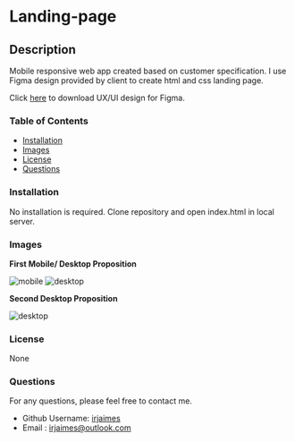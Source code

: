 # Landing-page

## Description

Mobile responsive web app created based on customer specification. I use Figma design provided by client to create html and css landing page.

Click [here](https://assets.codepen.io/6060109/Week+1+Final+Project+Design.fig) to download UX/UI design for Figma.

### Table of Contents

- [Installation](#installation)
- [Images](#images)
- [License](#license)
- [Questions](#questions)

### Installation

No installation is required.
Clone repository and open index.html in local server.

### Images

**First Mobile/ Desktop Proposition**

![mobile](/assets/)
![desktop](/assets/)

**Second Desktop Proposition**

![desktop](/assets/)

### License

None

<!-- ![badge](https://img.shields.io/badge/license-MIT-green) -->

### Questions

For any questions, please feel free to contact me.

- Github Username: [irjaimes](https://github.com/irjaimes/delivery-status-page)
- Email : irjaimes@outlook.com
